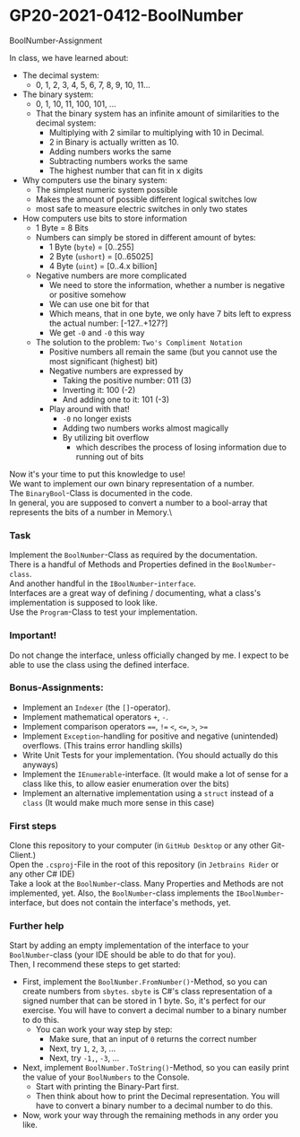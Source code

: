 # GP20-2021-0412-BoolNumber
BoolNumber-Assignment

In class, we have learned about:
- The decimal system:
    - 0, 1, 2, 3, 4, 5, 6, 7, 8, 9, 10, 11...
- The binary system:
    - 0, 1, 10, 11, 100, 101, ...
    - That the binary system has an infinite amount of similarities to the decimal system:
        - Multiplying with 2 similar to multiplying with 10 in Decimal.
        - 2 in Binary is actually written as 10.
        - Adding numbers works the same
        - Subtracting numbers works the same
        - The highest number that can fit in x digits
- Why computers use the binary system:
    - The simplest numeric system possible
    - Makes the amount of possible different logical switches low
    - most safe to measure electric switches in only two states
- How computers use bits to store information
    - 1 Byte = 8 Bits
    - Numbers can simply be stored in different amount of bytes:
        - 1 Byte (`byte`) = [0..255]
        - 2 Byte (`ushort`) = [0..65025]
        - 4 Byte (`uint`) = [0..4.x billion]
    - Negative numbers are more complicated
        - We need to store the information, whether a number is negative or positive somehow
        - We can use one bit for that
        - Which means, that in one byte, we only have 7 bits left to express the actual number: [-127..+127?]
        - We get `-0` and `-0` this way
    - The solution to the problem: `Two's Compliment Notation`
        - Positive numbers all remain the same (but you cannot use the most significant (highest) bit)
        - Negative numbers are expressed by
            - Taking the positive number: 011 (3)
            - Inverting it: 100 (-2)
            - And adding one to it: 101 (-3)
        - Play around with that!
            - `-0` no longer exists
            - Adding two numbers works almost magically
            - By utilizing bit overflow
                - which describes the process of losing information due to running out of bits
    
Now it's your time to put this knowledge to use!\
We want to implement our own binary representation of a number.\
The `BinaryBool`-Class is documented in the code.\
In general, you are supposed to convert a number to a bool-array that represents the bits of a number in Memory.\
    

### Task
Implement the `BoolNumber`-Class as required by the documentation.\
There is a handful of Methods and Properties defined in the `BoolNumber`-`class`.\
And another handful in the `IBoolNumber`-`interface`.\
Interfaces are a great way of defining / documenting, what a class's implementation is supposed to look like.\
Use the `Program`-Class to test your implementation.

### Important!
Do not change the interface, unless officially changed by me. I expect to be able to use the class using the defined interface.

### Bonus-Assignments:
- Implement an `Indexer` (the `[]`-operator).
- Implement mathematical operators `+`, `-`.
- Implement comparison operators `==`, `!=` `<`, `<=`, `>`, `>=`
- Implement `Exception`-handling for positive and negative (unintended) overflows. (This trains error handling skills)
- Write Unit Tests for your implementation. (You should actually do this anyways)
- Implement the `IEnumerable`-interface. (It would make a lot of sense for a class like this, to allow easier enumeration over the bits)
- Implement an alternative implementation using a `struct` instead of a `class` (It would make much more sense in this case)

### First steps

Clone this repository to your computer (in `GitHub Desktop` or any other Git-Client.)\
Open the `.csproj`-File in the root of this repository (in `Jetbrains Rider` or any other C# IDE)\
Take a look at the `BoolNumber`-class. Many Properties and Methods are not implemented, yet. Also, the `BoolNumber`-class implements the `IBoolNumber`-interface, but does not contain the interface's methods, yet.

### Further help

Start by adding an empty implementation of the interface to your `BoolNumber`-class (your IDE should be able to do that for you).\
Then, I recommend these steps to get started:
- First, implement the `BoolNumber.FromNumber()`-Method, so you can create numbers from `sbytes`. `sbyte` is C#'s class representation of a signed number that can be stored in 1 byte. So, it's perfect for our exercise. You will have to convert a decimal number to a binary number to do this.
    - You can work your way step by step:
        - Make sure, that an input of `0` returns the correct number
        - Next, try `1`, `2`, `3`, ...
        - Next, try `-1,`, `-3`, ...
- Next, implement `BoolNumber.ToString()`-Method, so you can easily print the value of your `BoolNumbers` to the Console.
    - Start with printing the Binary-Part first.
    - Then think about how to print the Decimal representation. You will have to convert a binary number to a decimal number to do this.
- Now, work your way through the remaining methods in any order you like.